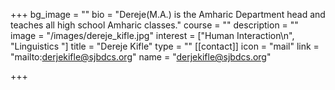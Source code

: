 +++
bg_image = ""
bio = "Dereje(M.A.) is the Amharic Department head and teaches all high school Amharic classes."
course = ""
description = ""
image = "/images/dereje_kifle.jpg"
interest = ["Human Interaction\n", "Linguistics "]
title = "Dereje Kifle"
type = ""
[[contact]]
icon = "mail"
link = "mailto:derjekifle@sjbdcs.org"
name = "derjekifle@sjbdcs.org"

+++
